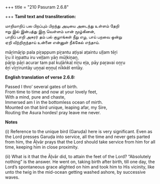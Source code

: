 +++
title = "210 Pasuram 2.6.8"

+++
**Tamil text and transliteration:**

மாறிமாறிப் பல பிறப்பும் பிறந்து அடியை அடைந்து உள்ளம் தேறி  
ஈறு இல் இன்பத்து இரு வெள்ளம் யான் மூழ்கினன்,  
பாறிப் பாறி அசுரர் தம் பல் குழாங்கள் நீறு எழ, பாய் பறவை ஒன்று  
ஏறி வீற்றிருந்தாய் உன்னை என்னுள் நீக்கேல் எந்தாய்.

māṟimāṟip pala piṟappum piṟantu aṭiyai aṭaintu uḷḷam tēṟi  
īṟu il iṉpattu iru veḷḷam yāṉ mūḻkiṉaṉ,  
pāṟip pāṟi acurar tam pal kuḻāṅkaḷ nīṟu eḻa, pāy paṟavai oṉṟu  
ēṟi vīṟṟiruntāy uṉṉai eṉṉuḷ nīkkēl entāy.

**English translation of verse 2.6.8:**

Passed I thro’ several gates of birth.  
From time to time and now at your lovely feet,  
With a mind, pure and chaste,  
Immersed am I in the bottomless ocean of mirth.  
Mounted on that bird unique, leaping afar, my Sire,  
Routing the Asura hordes! pray leave me never.

**Notes**

\(i\) Reference to the unique bird (Garuḍa) here is very significant. Even as the Lord presses Garuḍa into service, all the time and never gets parted from him, the Āḻvār prays that the Lord should take service from him for all time, keeping him in close proximity.

\(ii\) What is it that the Āḻvār did, to attain the feet of the Lord? “Absolutely nothing” is the answer. He went on, taking birth after birth, till one day, the Lord’s spontaneous grace alighted on him and took him to His vicinity, like unto the twig in the mid-ocean getting washed ashore, by successive waves.


